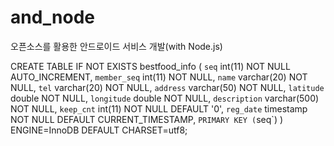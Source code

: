 # and_node
오픈소스를 활용한 안드로이드 서비스 개발(with Node.js)



CREATE TABLE IF NOT EXISTS bestfood_info (
  `seq` int(11) NOT NULL AUTO_INCREMENT,
  `member_seq` int(11) NOT NULL,
  `name` varchar(20) NOT NULL,
  `tel` varchar(20) NOT NULL,
  `address` varchar(50) NOT NULL,
  `latitude` double NOT NULL,
  `longitude` double NOT NULL,
  `description` varchar(500) NOT NULL,
  `keep_cnt` int(11) NOT NULL DEFAULT '0',
  `reg_date` timestamp NOT NULL DEFAULT CURRENT_TIMESTAMP,
  `PRIMARY KEY (`seq`)
) ENGINE=InnoDB DEFAULT CHARSET=utf8;
